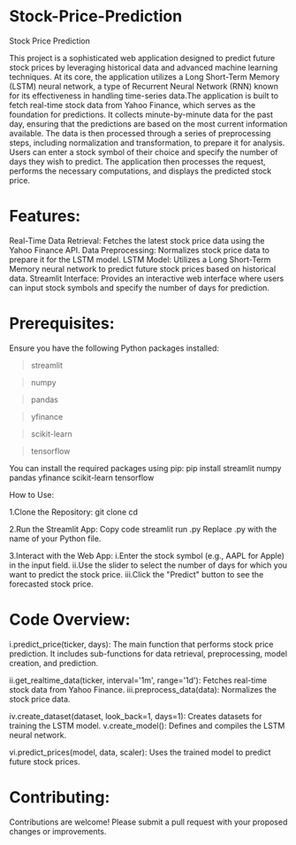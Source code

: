 # Stock-Price-Prediction
Stock Price Prediction

This project is a sophisticated web application designed to predict future stock prices by leveraging historical data and advanced machine learning techniques. At its core, the application utilizes a Long Short-Term Memory (LSTM) neural network, a type of Recurrent Neural Network (RNN) known for its effectiveness in handling time-series data.The application is built to fetch real-time stock data from Yahoo Finance, which serves as the foundation for predictions.
It collects minute-by-minute data for the past day, ensuring that the predictions are based on the most current information available. The data is then processed through a series of preprocessing steps, including normalization and transformation, to prepare it for analysis.
Users can enter a stock symbol of their choice and specify the number of days they wish to predict. The application then processes the request, performs the necessary computations, and displays the predicted stock price.

# Features:

Real-Time Data Retrieval: Fetches the latest stock price data using the Yahoo Finance API.
Data Preprocessing: Normalizes stock price data to prepare it for the LSTM model.
LSTM Model: Utilizes a Long Short-Term Memory neural network to predict future stock prices based on historical data.
Streamlit Interface: Provides an interactive web interface where users can input stock symbols and specify the number of days for prediction.


# Prerequisites:

Ensure you have the following Python packages installed:
>streamlit

>numpy

>pandas

>yfinance

>scikit-learn

>tensorflow

You can install the required packages using pip:
pip install streamlit numpy pandas yfinance scikit-learn tensorflow

How to Use:

1.Clone the Repository:
git clone <repository-url>
cd <repository-directory>

2.Run the Streamlit App:
Copy code
streamlit run <script-name>.py
Replace <script-name>.py with the name of your Python file.

3.Interact with the Web App:
i.Enter the stock symbol (e.g., AAPL for Apple) in the input field.
ii.Use the slider to select the number of days for which you want to predict the stock price.
iii.Click the "Predict" button to see the forecasted stock price.

# Code Overview:

i.predict_price(ticker, days): The main function that performs stock price prediction. It includes sub-functions for data retrieval, preprocessing, model creation, and prediction.

ii.get_realtime_data(ticker, interval='1m', range='1d'): Fetches real-time stock data from Yahoo Finance.
iii.preprocess_data(data): Normalizes the stock price data.

iv.create_dataset(dataset, look_back=1, days=1): Creates datasets for training the LSTM model.
v.create_model(): Defines and compiles the LSTM neural network.

vi.predict_prices(model, data, scaler): Uses the trained model to predict future stock prices.

# Contributing:

Contributions are welcome! Please submit a pull request with your proposed changes or improvements.
